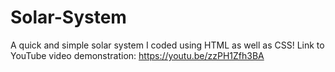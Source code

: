 # Solar-System
A quick and simple solar system I coded using HTML as well as CSS!
Link to YouTube video demonstration: https://youtu.be/zzPH1Zfh3BA
